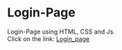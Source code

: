 # Login-Page
Login-Page using HTML, CSS and Js.
<br>
Click on the link: <a href="https://pro-coder-aditya.github.io/Login-Page/Login Page/index.html">Login_page</a>
